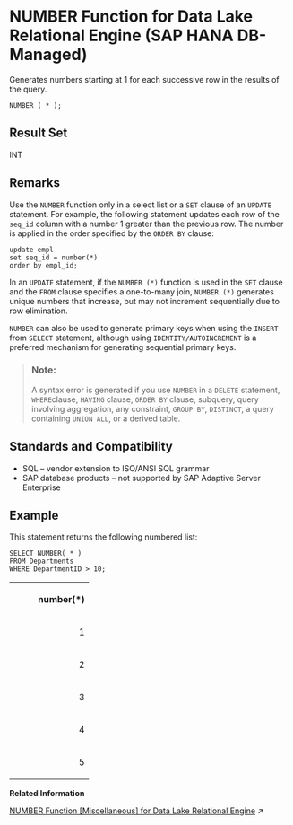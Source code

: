 <!-- loio473f30fba028466f85cbeb5397f95320 -->

# NUMBER Function for Data Lake Relational Engine \(SAP HANA DB-Managed\)

Generates numbers starting at 1 for each successive row in the results of the query.



```
NUMBER ( * );
```



<a name="loio473f30fba028466f85cbeb5397f95320__section_yt5_smn_vrb"/>

## Result Set

INT



<a name="loio473f30fba028466f85cbeb5397f95320__section_hsr_tmn_vrb"/>

## Remarks

Use the `NUMBER` function only in a select list or a `SET` clause of an `UPDATE` statement. For example, the following statement updates each row of the `seq_id` column with a number 1 greater than the previous row. The number is applied in the order specified by the `ORDER BY` clause:

```
update empl
set seq_id = number(*)
order by empl_id;
```

In an `UPDATE` statement, if the `NUMBER (*)` function is used in the `SET` clause and the `FROM` clause specifies a one-to-many join, `NUMBER (*)` generates unique numbers that increase, but may not increment sequentially due to row elimination.

`NUMBER` can also be used to generate primary keys when using the `INSERT` from `SELECT` statement, although using `IDENTITY/AUTOINCREMENT` is a preferred mechanism for generating sequential primary keys.

> ### Note:  
> A syntax error is generated if you use `NUMBER` in a `DELETE` statement, `WHERE`clause, `HAVING` clause, `ORDER BY` clause, subquery, query involving aggregation, any constraint, `GROUP BY`, `DISTINCT`, a query containing `UNION ALL`, or a derived table.



<a name="loio473f30fba028466f85cbeb5397f95320__section_i4q_5mn_vrb"/>

## Standards and Compatibility

-   SQL – vendor extension to ISO/ANSI SQL grammar
-   SAP database products – not supported by SAP Adaptive Server Enterprise



<a name="loio473f30fba028466f85cbeb5397f95320__section_h2m_vmn_vrb"/>

## Example

This statement returns the following numbered list:

```
SELECT NUMBER( * )
FROM Departments
WHERE DepartmentID > 10;
```


<table>
<tr>
<th valign="top" rowspan="1">

          number\(\*\)

</th>
</tr>
<tr>
<td valign="top" rowspan="1">

                           1

</td>
</tr>
<tr>
<td valign="top" rowspan="1">

                           2

</td>
</tr>
<tr>
<td valign="top" rowspan="1">

                           3

</td>
</tr>
<tr>
<td valign="top" rowspan="1">

                           4

</td>
</tr>
<tr>
<td valign="top" rowspan="1">

                           5

</td>
</tr>
</table>

**Related Information**  


[NUMBER Function \[Miscellaneous\] for Data Lake Relational Engine](https://help.sap.com/viewer/19b3964099384f178ad08f2d348232a9/2023_4_QRC/en-US/a56a888784f21015bbaed2c2a214738e.html "Generates numbers starting at 1 for each successive row in the results of the query.") :arrow_upper_right:

